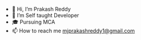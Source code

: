 - 👋 Hi, I’m Prakash Reddy  
- 🌱 I’m Self taught Developer
- 🎓 Pursuing MCA
- 📫 How to reach me mjprakashreddy1@gmail.com

<!---
Prakash-Reddy08/Prakash-Reddy08 is a ✨ special ✨ repository because its `README.md` (this file) appears on your GitHub profile.
You can click the Preview link to take a look at your changes.
--->
